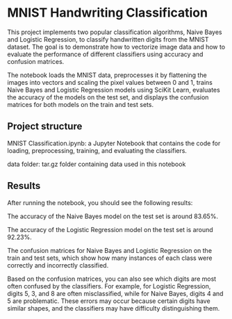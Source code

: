 # MNIST Handwriting Classification
This project implements two popular classification algorithms, Naive Bayes and Logistic Regression, to classify handwritten digits from the MNIST dataset. The goal is to demonstrate how to vectorize image data and how to evaluate the performance of different classifiers using accuracy and confusion matrices.


The notebook loads the MNIST data, preprocesses it by flattening the images into vectors and scaling the pixel values between 0 and 1, trains Naive Bayes and Logistic Regression models using SciKit Learn, evaluates the accuracy of the models on the test set, and displays the confusion matrices for both models on the train and test sets.


## Project structure
MNIST Classification.ipynb: a Jupyter Notebook that contains the code for loading, preprocessing, training, and evaluating the classifiers.

data folder: tar.gz folder containing data used in this notebook


## Results
After running the notebook, you should see the following results:

The accuracy of the Naive Bayes model on the test set is around 83.65%.

The accuracy of the Logistic Regression model on the test set is around 92.23%.

The confusion matrices for Naive Bayes and Logistic Regression on the train and test sets, which show how many instances of each class were correctly and incorrectly classified.


Based on the confusion matrices, you can also see which digits are most often confused by the classifiers. For example, for Logistic Regression, digits 5, 3, and 8 are often misclassified, while for Naive Bayes, digits 4 and 5 are problematic. These errors may occur because certain digits have similar shapes, and the classifiers may have difficulty distinguishing them.
